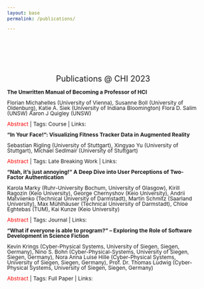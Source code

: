```yaml
---
layout: base
permalink: /publications/

---
```

<style>
    body {
        font-size: 12px;
        line-height: 1;
    }
</style>




<br>
<br>
<br>
<br>
<br>
<h2 style="font-weight: 400; text-align: center">Publications @ CHI 2023</h2>

__The Unwritten Manual of Becoming a Professor of HCI__

Florian Michahelles (University of Vienna), Susanne Boll (University of Oldenburg), Katie A. Siek (University of Indiana Bloomington) Flora D. Salim (UNSW) Aaron J Quigley (UNSW)

<span style="color: red;">Abstract</span> | Tags: Course | Links: 

__“In Your Face!”: Visualizing Fitness Tracker Data in Augmented Reality__

Sebastian Rigling (University of Stuttgart), Xingyao Yu (University of Stuttgart), Michael Sedlmair (University of Stuttgart)

<span style="color: red;">Abstract</span> | Tags: Late Breaking Work | Links: 

__“Nah, it’s just annoying!” A Deep Dive into User Perceptions of Two-Factor Authentication__

Karola Marky (Ruhr-University Bochum, University of Glasgow), Kirill Ragozin (Keio University), George Chernyshov (Keio University), Andrii Matviienko (Technical University of Darmstadt), Martin Schmitz (Saarland University), Max Mühlhäuser (Technical University of Darmstadt), Chloe Eghtebas (TUM), Kai Kunze (Keio University)

<span style="color: red;">Abstract</span> | Tags: Journal | Links: 

__“What if everyone is able to program?” – Exploring the Role of Software Development in Science Fiction__

Kevin Krings (Cyber-Physical Systems, University of Siegen, Siegen, Germany), Nino S. Bohn (Cyber-Physical-Systems, University of Siegen, Siegen, Germany), Nora Anna Luise Hille (Cyber-Physical Systems, University of Siegen, Siegen, Germany), Prof. Dr. Thomas Ludwig (Cyber-Physical Systems, University of Siegen, Siegen, Germany)

<span style="color: red;">Abstract</span> | Tags: Full Paper | Links: 
